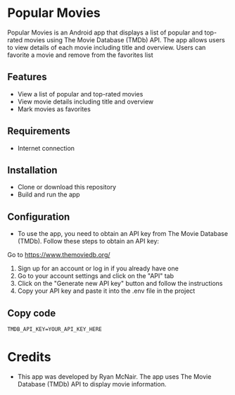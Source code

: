 # Popular Movies
Popular Movies is an Android app that displays a list of popular and top-rated movies using The Movie Database (TMDb) API. The app allows users to view details of each movie including title and overview. Users can favorite a movie and remove from the favorites list

## Features
- View a list of popular and top-rated movies
- View movie details including title and overview
- Mark movies as favorites

## Requirements
- Internet connection

## Installation
- Clone or download this repository
- Build and run the app

## Configuration
- To use the app, you need to obtain an API key from The Movie Database (TMDb). Follow these steps to obtain an API key:

Go to https://www.themoviedb.org/
1. Sign up for an account or log in if you already have one
2. Go to your account settings and click on the "API" tab
3. Click on the "Generate new API key" button and follow the instructions
4. Copy your API key and paste it into the .env file in the project

## Copy code
`TMDB_API_KEY=YOUR_API_KEY_HERE`
# Credits
- This app was developed by Ryan McNair. The app uses The Movie Database (TMDb) API to display movie information.